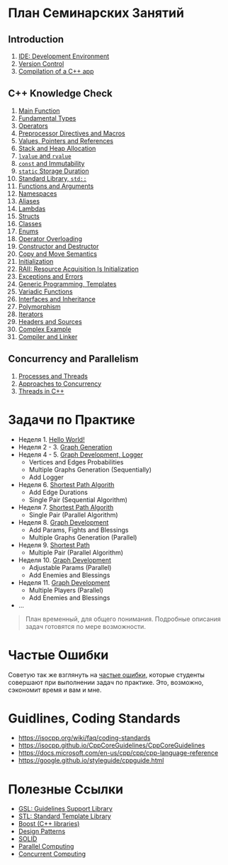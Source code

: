 # План Семинарских Занятий

## Introduction
1. [IDE: Development Environment](/01_introduction/01_development_environment)
1. [Version Control](/01_introduction/02_version_control)
1. [Compilation of a C++ app](/01_introduction/03_compilation_of_cpp_app)

## C++ Knowledge Check
1. [Main Function](/02_knowledge_check/01_main_function)
1. [Fundamental Types](/02_knowledge_check/02_fundamental_types)
1. [Operators](/02_knowledge_check/03_operators)
1. [Preprocessor Directives and Macros](/02_knowledge_check/04_preprocessor_and_macros)
1. [Values, Pointers and References](/02_knowledge_check/05_pointers_and_references)
1. [Stack and Heap Allocation](/02_knowledge_check/06_stack_and_heap_allocation)
1. [`lvalue` and `rvalue`](/02_knowledge_check/07_lvalue_and_rvalue)
1. [`const` and Immutability](/02_knowledge_check/08_const_and_immutability)
1. [`static` Storage Duration](/02_knowledge_check/09_static)
1. [Standard Library, `std::`](/02_knowledge_check/10_standard_library)
1. [Functions and Arguments](/02_knowledge_check/11_functions_and_arguments)
1. [Namespaces](/02_knowledge_check/12_namespaces)
1. [Aliases](/02_knowledge_check/13_aliases)
1. [Lambdas](/02_knowledge_check/14_lambdas)
1. [Structs](/02_knowledge_check/15_structs)
1. [Classes](/02_knowledge_check/16_classes)
1. [Enums](/02_knowledge_check/17_enums)
1. [Operator Overloading](/02_knowledge_check/18_operator_overloading)
1. [Constructor and Destructor](/02_knowledge_check/19_constructor_and_destructor)
1. [Copy and Move Semantics](/02_knowledge_check/20_copy_and_move_semantics)
1. [Initialization](/02_knowledge_check/21_initialization)
1. [RAII: Resource Acquisition Is Initialization](/02_knowledge_check/22_raii)
1. [Exceptions and Errors](/02_knowledge_check/23_exceptions_and_errors)
1. [Generic Programming, Templates](/02_knowledge_check/24_generic_programming)
1. [Variadic Functions](/02_knowledge_check/25_variadic_functions)
1. [Interfaces and Inheritance](/02_knowledge_check/26_interfaces_and_inheritance)
1. [Polymorphism](/02_knowledge_check/27_polymorphism)
1. [Iterators](/02_knowledge_check/28_iterators)
1. [Headers and Sources](/02_knowledge_check/29_headers_and_sources)
1. [Complex Example](/02_knowledge_check/30_complex_example)
1. [Compiler and Linker](/02_knowledge_check/31_compiler_and_linker)

## Concurrency and Parallelism
1. [Processes and Threads](/03_concurrency_and_parallelism/01_processes_and_threads)
1. [Approaches to Concurrency](/03_concurrency_and_parallelism/02_approaches_to_concurrency)
1. [Threads in C++](/03_concurrency_and_parallelism/03_threads_in_cpp)

# Задачи по Практике

- Неделя 1. [Hello World!](tasks/task_01)
- Неделя 2 - 3. [Graph Generation](tasks/task_02)
- Неделя 4 - 5. [Graph Development, Logger](tasks/task_03)
  - Vertices and Edges Probabilities
  - Multiple Graphs Generation (Sequentially)
  - Add Logger
- Неделя 6. [Shortest Path Algorith](tasks/task_04)
  - Add Edge Durations
  - Single Pair (Sequential Algorithm)
- Неделя 7. [Shortest Path Algorith](tasks/task_05)
  - Single Pair (Parallel Algorithm)
- Неделя 8. [Graph Development](tasks/task_06)
  - Add Params, Fights and Blessings
  - Multiple Graphs Generation (Parallel)
- Неделя 9. [Shortest Path](tasks/task_07)
  - Multiple Pair (Parallel Algorithm)
- Неделя 10. [Graph Development](tasks/task_08)
  - Adjustable Params (Parallel)
  - Add Enemies and Blessings
- Неделя 11. [Graph Development](tasks/task_09)
  - Multiple Players (Parallel)
  - Add Enemies and Blessings
- ...

> План временный, для общего понимания. Подробные описания задач готовятся по мере возможности.

# Частые Ошибки

Советую так же взглянуть на [частые ошибки](./tasks/README.md), которые студенты совершают при выполнении задач по практике. Это, возможно, сэкономит время и вам и мне.

# Guidlines, Coding Standards
- https://isocpp.org/wiki/faq/coding-standards
- https://isocpp.github.io/CppCoreGuidelines/CppCoreGuidelines
- https://docs.microsoft.com/en-us/cpp/cpp/cpp-language-reference
- https://google.github.io/styleguide/cppguide.html

# Полезные Ссылки
- [GSL: Guidelines Support Library](https://github.com/Microsoft/GSL)
- [STL: Standard Template Library](https://en.wikipedia.org/wiki/Standard_Template_Library)
- [Boost (C++ libraries)](https://en.wikipedia.org/wiki/Boost_(C%2B%2B_libraries))
- [Design Patterns](https://en.wikipedia.org/wiki/Software_design_pattern)
- [SOLID](https://en.wikipedia.org/wiki/SOLID)
- [Parallel Computing](https://en.wikipedia.org/wiki/Parallel_computing)
- [Concurrent Computing](https://en.wikipedia.org/wiki/Concurrent_computing)
